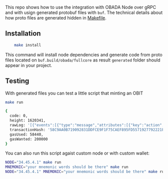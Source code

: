 This repo shows how to use the integration with OBADA Node over gRPC and with usign generated protobuf files with `buf`. The technical details about how proto files are generated hidden in [Makefile](https://github.com/obada-foundation/nodewithgrpc/blob/main/Makefile#L24-L30).

## Installation
```sh
    make install
```

This command will install node dependencies and generate code from proto files located on `buf.build/obada/fullcore` as result `generated` folder should appear in your project.

## Testing

With generated files you can test a little script that minting an OBIT

```sh
make run

{
  code: 0,
  height: 1620341,
  rawLog: '[{"events":[{"type":"message","attributes":[{"key":"action","value":"mint_obit"}]}]}]',
  transactionHash: '58C9AA0B719092831DDFCE9F1F75CAEF895FD5571927792221F24E78AD922641',
  gasUsed: 58440,
  gasWanted: 200000
}
```

You can also run this script agaist custom node or with custom wallet:

```sh
NODE="34.45.4.1" make run
MNEMONIC="your mnemonic words should be there" make run
NODE="34.45.4.1" MNEMONIC="your mnemonic words should be there" make run
```